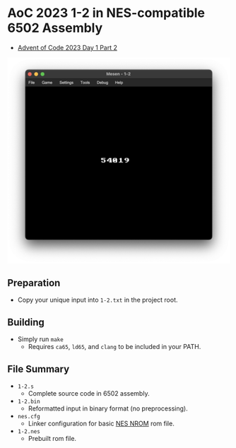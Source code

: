 # AoC 2023 1-2 in NES-compatible 6502 Assembly
* [Advent of Code 2023 Day 1 Part 2](https://adventofcode.com/2023/day/1#part2)

![Preview Screenshot](1-2.png)
## Preparation
* Copy your unique input into `1-2.txt` in the project root.
## Building
* Simply run `make`
    * Requires `ca65`, `ld65`, and `clang` to be included in your PATH.
## File Summary
* `1-2.s`
    * Complete source code in 6502 assembly.
* `1-2.bin`
    * Reformatted input in binary format (no preprocessing).
* `nes.cfg`
    * Linker configuration for basic [NES NROM](https://www.nesdev.org/wiki/NROM) rom file.
* `1-2.nes`
    * Prebuilt rom file.